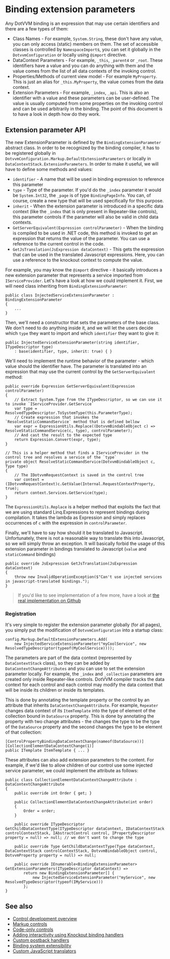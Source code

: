 # Binding extension parameters

Any DotVVM binding is an expression that may use certain identifiers and there are a few types of them:

* Class Names - For example, `System.String`, these don't have any value, you can only access (static) members on them.
	The set of accessible classes is controlled by `NamespaceImport`s, you can set it globally in the `DotvvmConfiguration` or locally using `@import` directive.
* DataContext Parameters - For example, `_this`, `_parent4` or `_root`. These identifiers have a value and you can do anything with them and the value comes from the list of all data contexts of the invoking control.
* Properties/Methods of current view model - For example `MyProperty`. This is just an alias for `_this.MyProperty`, the value comes from the data context.
* Extension Parameters - For example, `_index`, `_api`. This is also an identifier with a value and these parameters can be user-defined. The value is usually computed from some properties on the invoking control and can be used arbitrarily in the binding. The point of this document is to have a look in depth how do they work.

## Extension parameter API

The new ExtensionParameter is defined by the `BindingExtensionParameter` abstract class. In order to be recognized by the binding compiler, it has to be registered globally in `DotvvmConfiguration.Markup.DefaultExtensionParameters` or locally in `DataContextStack.ExtensionParameters`. In order to make it useful, we will have to define some methods and values:

* `identifier` - A name that will be used in binding expression to reference this parameter
* `type` - Type of the parameter. If you'd do the `_index` parameter it would be `System.Int32`, the `_page` is of type `BindingPageInfo`. You can, of course, create a new type that will be used specifically for this purpose.
* `inherit` - When the extension parameter is introduced in a specific data context (like the `_index` that is only present in Repeater-like controls), this parameter controls if the parameter will also be valid in child data contexts.
* `GetServerEquivalent(Expression controlParameter)` - When the binding is compiled to be used in .NET code, this method is invoked to get an expression that returns the value of the parameter. You can use a reference to the current control in the code.
* `GetJsTranslation(JsExpression dataContext)` - This gets the expression that can be used in the translated Javascript expressions. Here, you can use a reference to the knockout context to compute the value.


For example, you may know the `@import` directive - it basically introduces a new extension parameter that represents a service imported from `IServiceProvider`. Let's have a look at how we could implement it. First, we will need class inheriting from `BindingExtensionParameter`:

```CSHARP
public class InjectedServiceExtensionParameter : BindingExtensionParameter
{
	...
}
```

Then, we'll need a constructor that sets the parameters of the base class. We don't need to do anything inside it, and we will let the users decide which `type` they want to import and which `identifier` they want to give it:

```CSHARP
public InjectedServiceExtensionParameter(string identifier, ITypeDescriptor type)
	: base(identifier, type, inherit: true) { }
```

We'll need to implement the runtime behavior of the parameter - which value should the identifier have. The parameter is translated into an expression that may use the current control by the `GetServerEquivalent` method:

```CSHARP
public override Expression GetServerEquivalent(Expression controlParameter)
{
	// Extract System.Type from the ITypeDescriptor, so we can use it to invoke `IServiceProvider.GetService`
	var type = ResolvedTypeDescriptor.ToSystemType(this.ParameterType);
	// Create expression that invokes the `ResolveStaticCommandService` method that is defined bellow
	var expr = ExpressionUtils.Replace((DotvvmBindableObject c) => ResolveStaticCommandService(c, type), controlParameter);
	// And cast the result to the expected type
	return Expression.Convert(expr, type);
}

// This is a helper method that finds a IServiceProvider in the control tree and resolves a service of the `type`
private object ResolveStaticCommandService(DotvvmBindableObject c, Type type)
{
	// The IDotvvmRequestContext is saved in the control tree
	var context = (IDotvvmRequestContext)c.GetValue(Internal.RequestContextProperty, true);
	return context.Services.GetService(type);
}
```

The `ExpressionUtils.Replace` is a helper method that exploits the fact that we are using standard Linq.Expressions to represent bindings during compilation. It takes the lambda as Expression and simply replaces occurrences of `c` with the expression in `controlParameter`.

Finally, we'll have to say how should it be translated to Javascript. Unfortunately, there is not a reasonable way to translate this into Javascript, so we will simply throw an exception. It will basically forbid the usage of this extension parameter in bindings translated to Javascript (`value` and `staticCommand` bindings)

```CSHARP
public override JsExpression GetJsTranslation(JsExpression dataContext)
{
	throw new InvalidOperationException($"Can't use injected services in javascript-translated bindings.");
}
```

> If you'd like to see implementation of a few more, have a look at [the real implementation on Github](https://github.com/riganti/dotvvm/blob/main/src/Framework/Framework/Compilation/ControlTree/BindingExtensionParameter.cs)

### Registration

It's very simple to register the extension parameter globally (for all pages), you simply put the modification of `DotvvmConfiguration` into a startup class:

```CSHARP
config.Markup.DefaultExtensionParameters.Add(
	new InjectedServiceExtensionParameter("myCoolService", new ResolvedTypeDescriptor(typeof(MyCoolService))));
```

The parameters are part of the data context (represented by `DataContextStack` class), so they can be added by `DataContextChangeAttributes` and you can use to set the extension parameter locally. For example, the `_index` and `_collection` parameters are created only inside Repeater-like controls. DotVVM compiler tracks the data context for each control and each control may modify the data context that will be inside its children or inside its templates.

This is done by annotating the template property or the control by an attribute that inherits `DataContextChangeAttribute`. For example, `Repeater` changes data context of its `ItemTemplate` into the type of element of the collection bound in `DataSource` property. This is done by annotating the property with two change attributes - the changes the type to be the type of the `DataSource` property and the second changes the type to be element of that collection:

```CSHARP
[ControlPropertyBindingDataContextChange(nameof(DataSource))]
[CollectionElementDataContextChange(1)]
public ITemplate ItemTemplate { ... }
```

These attributes can also add extension parameters to the content. For example, if we'd like to allow children of our control use some injected service parameter, we could implement the attribute as follows:

```CSHARP
public class CollectionElementDataContextChangeAttribute : DataContextChangeAttribute
{
	public override int Order { get; }

	public CollectionElementDataContextChangeAttribute(int order)
	{
		Order = order;
	}

	public override ITypeDescriptor GetChildDataContextType(ITypeDescriptor dataContext, IDataContextStack controlContextStack, IAbstractControl control, IPropertyDescriptor property = null) => null; // we don't want to change the type

	public override Type GetChildDataContextType(Type dataContext, DataContextStack controlContextStack, DotvvmBindableObject control, DotvvmProperty property = null) => null;

	public override IEnumerable<BindingExtensionParameter> GetExtensionParameters(ITypeDescriptor dataContext) =>
		return new BindingExtensionParameter[] {
			new InjectedServiceExtensionParameter("myService", new ResolvedTypeDescriptor(typeof(IMyService)))
		};
}
```

## See also

* [Control development overview](overview)
* [Markup controls](markup-controls)
* [Code-only controls](code-only-controls)
* [Adding interactivity using Knockout binding handlers](interactivity)
* [Custom postback handlers](custom-postback-handlers)
* [Binding system extensibility](binding-extensibility)
* [Custom JavaScript translators](custom-javascript-translators)

